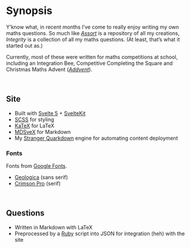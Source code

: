 # Synopsis

Y’know what, in recent months I’ve come to really enjoy writing my own maths questions. So much like [*Assort*](https://github.com/Sup2point0/Assort) is a repository of all my creations, *Integrity* is a collection of all my maths questions. (At least, that’s what it started out as.)

Currently, most of these were written for maths competitions at school, including an Integration Bee, Competitive Completing the Square and Christmas Maths Advent ([*Addvent*](https://sup2point0.github.io/integrity/questions/addvent)).


<br>


## Site

- Built with [Svelte 5](https://svelte.dev) + [SvelteKit](https://svelte.dev/docs/kit/introduction)
- [SCSS](https://sass-lang.com) for styling
- [KaTeX](https://katex.org) for LaTeX
- [MDSveX](https://mdsvex.pngwn.io) for Markdown
- My [Stranger Quarkdown](https://github.com/Sup2point0/stranger-quarkdown) engine for automating content deployment

### Fonts
Fonts from [Google Fonts](https://fonts.google.com).

- [Geologica](https://fonts.google.com/specimen/Geologica) (sans serif)
- [Crimson Pro](https://fonts.google.com/specimen/Crimson+Pro) (serif)


<br>


## Questions

- Written in Markdown with LaTeX
- Preprocessed by a [Ruby](https://www.ruby-lang.org) script into JSON for integration (heh) with the site
